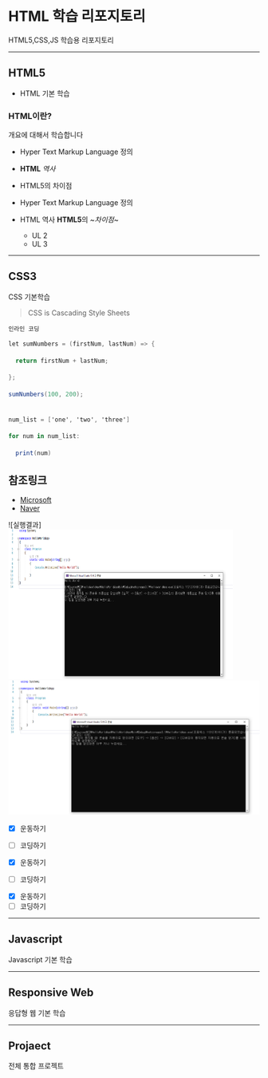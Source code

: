 # HTML 학습 리포지토리
HTML5,CSS,JS 학습용 리포지토리


------------------------------------

## HTML5
- HTML 기본 학습

### HTML이란?
개요에 대해서 학습합니다
- Hyper Text Markup Language 정의
- __HTML__ _역사_
- HTML5의 차이점

- Hyper Text Markup Language 정의
- HTML 역사
**HTML5**의 _~차이점~_
  - UL 2
  - UL 3

-----------------------------------
## CSS3
CSS 기본학습

> CSS is Cascading Style Sheets

`인라인 코딩`


```csharp
let sumNumbers = (firstNum, lastNum) => {

  return firstNum + lastNum;

};

sumNumbers(100, 200);


num_list = ['one', 'two', 'three']

for num in num_list:

  print(num)

```

참조링크
-----------
- [Microsoft](https://www.microsoft.com)
- [Naver](http://www.naver.com)

![실행결과]
<img src="https://github.com/jacksimuse/StudyHtml/blob/main/ref_images/img_20210126_160440_001.png" width="450px" height="300px" title="실행결과" alt="실행결과"/>
![실행결과](/ref_images/img_20210126_160440_001.png "실행결과")

- [x] 운동하기
- [ ] 코딩하기

- [X] 운동하기
- [ ] 코딩하기

* [x] 운동하기
* [ ] 코딩하기
-----------------------------------

## Javascript
Javascript 기본 학습

---------------------------------------

## Responsive Web
응답형 웹 기본 학습

------------------------------------

## Projaect
전체 통합 프로젝트
